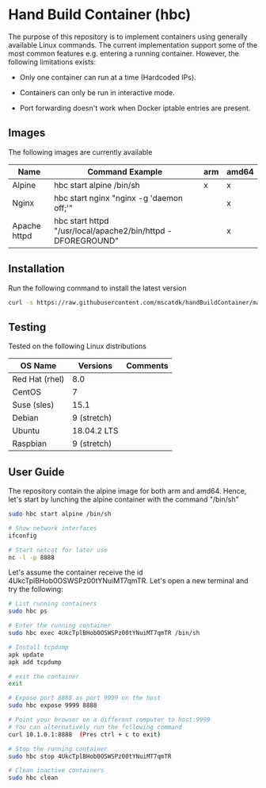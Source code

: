 # Hand Build Container (hbc)

The purpose of this repository is to implement containers using generally available Linux commands. The current implementation support some of the most common features e.g. entering a running container. However, the following limitations exists:

* Only one container can run at a time (Hardcoded IPs).

* Containers can only be run in interactive mode.

* Port forwarding doesn't work when Docker iptable entries are present.

## Images

The following images are currently available

| Name | Command Example | arm | amd64 |
|---|---|---|---|
|Alpine|hbc start alpine /bin/sh|x|x|
|Nginx |hbc start nginx "nginx -g 'daemon off;'"| |x|
|Apache httpd|hbc start httpd "/usr/local/apache2/bin/httpd -DFOREGROUND"| |x|

## Installation

Run the following command to install the latest version

````bash
curl -s https://raw.githubusercontent.com/mscatdk/handBuildContainer/master/hbc.sh | sudo bash -s install
````

## Testing

Tested on the following Linux distributions

| OS Name | Versions | Comments |
|---|---|---|
| Red Hat (rhel) | 8.0 | |
| CentOS | 7 |  |
| Suse (sles) | 15.1 | |
| Debian | 9 (stretch) | |
| Ubuntu | 18.04.2 LTS | |
| Raspbian | 9 (stretch) | |

## User Guide

The repository contain the alpine image for both arm and amd64. Hence, let's start by lunching the alpine container with the command "/bin/sh"

````bash
sudo hbc start alpine /bin/sh

# Show network interfaces
ifconfig

# Start netcat for later use
nc -l -p 8888
````

Let's assume the container receive the id 4UkcTplBHob0OSWSPz00tYNuiMT7qmTR. Let's open a new terminal and try the following:

````bash
# List running containers
sudo hbc ps

# Enter the running container
sudo hbc exec 4UkcTplBHob0OSWSPz00tYNuiMT7qmTR /bin/sh

# Install tcpdump
apk update
apk add tcpdump

# exit the container
exit

# Expose port 8888 as port 9999 on the host
sudo hbc expose 9999 8888

# Point your browser on a different computer to host:9999
# You can alternatively run the following command
curl 10.1.0.1:8888  (Pres ctrl + c to exit)

# Stop the running container
sudo hbc stop 4UkcTplBHob0OSWSPz00tYNuiMT7qmTR

# Clean inactive containers
sudo hbc clean
````

